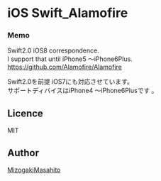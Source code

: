 # iOS Swift_Alamofire


### Memo ###
Swift2.0
iOS8 correspondence.  
I support that until iPhone5 〜iPhone6Plus.  
https://github.com/Alamofire/Alamofire

Swift2.0を前提
iOS7にも対応させています。  
サポートディバイスはiPhone4 〜iPhone6Plusです 。

## Licence

MIT

## Author

[MizogakiMasahito](https://github.com/MMasahito)
